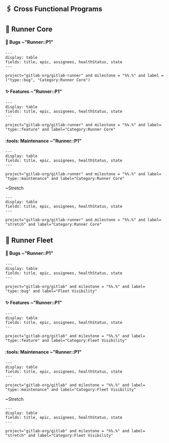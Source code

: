 
<!--

Update milestone placeholders below

-->


## :paperclips: Cross Functional Programs

## :runner: Runner Core

#### :bug: Bugs ~"Runner::P1" 

```glql
---
display: table
fields: title, epic, assignees, healthStatus, state
---

project="gitlab-org/gitlab-runner" and milestone = "%%.%" and label = ("type::bug", "Category:Runner Core")

```

#### :sparkles:  Features ~"Runner::P1" 

```glql
---
display: table
fields: title, epic, assignees, healthStatus, state
---

project="gitlab-org/gitlab-runner" and milestone = "%%.%" and label= "type::feature" and label="Category:Runner Core"

```

#### :tools: Maintenance ~"Runner::P1" 

```glql
---
display: table
fields: title, epic, assignees, healthStatus, state
---

project="gitlab-org/gitlab-runner" and milestone = "%%.%" and label= "type::maintenance" and label="Category:Runner Core"

```

~Stretch 

```glql
---
display: table
fields: title, epic, assignees, healthStatus, state
---

project="gitlab-org/gitlab-runner" and milestone = "%%.%" and label= "stretch" and label="Category:Runner Core"

```

## :roller_coaster: Runner Fleet

#### :bug: Bugs ~"Runner::P1" 

```glql
---
display: table
fields: title, epic, assignees, healthStatus, state
---

project="gitlab-org/gitlab" and milestone = "%%.%" and label= "type::bug" and label="Fleet Visibility" 

```

#### :sparkles:  Features ~"Runner::P1" 

```glql
---
display: table
fields: title, epic, assignees, healthStatus, state
---

project="gitlab-org/gitlab" and milestone = "%%.%" and label= "type::feature" and label="Category:Fleet Visibility" 

```

#### :tools: Maintenance ~"Runner::P1" 

```glql
---
display: table
fields: title, epic, assignees, healthStatus, state
---

project="gitlab-org/gitlab" and milestone = "%%.%" and label= "type::maintenance" and label="Category:Fleet Visibility" 

```

~Stretch 

```glql
---
display: table
fields: title, epic, assignees, healthStatus, state
---

project="gitlab-org/gitlab" and milestone = "%%.%" and label= "stretch" and label="Category:Fleet Visibility" 

```